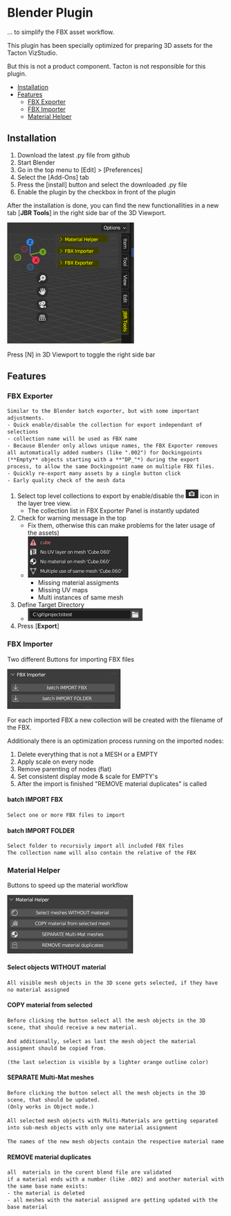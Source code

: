 # Blender Plugin
... to simplify the FBX asset workflow.

This plugin has been specially optimized for preparing 3D assets for the Tacton VizStudio.

But this is not a product component.
Tacton is not responsible for this plugin.

- [Installation](README.md#installation)
- [Features](README.md#features)
  - [FBX Exporter](README.md#fbx-exporter)
  - [FBX Importer](README.md#fbx-importer)
  - [Material Helper](README.md#material-helper)

## Installation
1. Download the latest .py file from github
2. Start Blender
3. Go in the top menu to [Edit] > [Preferences]
4. Select the [Add-Ons] tab
5. Press the [install] button and select the downloaded .py file
6. Enable the plugin by the checkbox in front of the plugin

After the installation is done, you can find the new functionallities in a new tab [**JBR Tools**] in the right side bar of the 3D Viewport.

![JBR Tools](https://github.com/magic-j/blender_plugin_for_asset_workflow/blob/main/images/blender_JBR_Tools.PNG)

Press [N] in 3D Viewport to toggle the right side bar

## Features

### FBX Exporter

    Similar to the Blender batch exporter, but with some important adjustments.
    - Quick enable/disable the collection for export independant of selections
    - collection name will be used as FBX name
    - Because Blender only allows unique names, the FBX Exporter removes all automatically added numbers (like ".002") for Dockingpoints (**Empty** objects starting with a **"DP_"*) during the export process, to allow the same Dockingpoint name on multiple FBX files.
    - Quickly re-export many assets by a single button click
    - Early quality check of the mesh data

1. Select top level collections to export by enable/disable the ![Render](https://github.com/magic-j/blender_plugin_for_asset_workflow/blob/main/images/blender_icon_render.PNG) icon in the layer tree view.
    - The collection list in FBX Exporter Panel is instantly updated
2. Check for warning message in the top  
    - Fix them, otherwise this can make problems for the later usage of the assets)
    - ![Warnings](https://github.com/magic-j/blender_plugin_for_asset_workflow/blob/main/images/blender_FbxExporter_warnings.PNG)
        - Missing material assigments
        - Missing UV maps
        - Multi instances of same mesh
3. Define Target Directory
    - ![Target Dir](https://github.com/magic-j/blender_plugin_for_asset_workflow/blob/main/images/blender_FbxExporter_targetDir.PNG)
4. Press [**Export**]

### FBX Importer
Two different Buttons for importing FBX files

![Warnings](https://github.com/magic-j/blender_plugin_for_asset_workflow/blob/main/images/blender_FbxImporter.PNG)

For each imported FBX a new collection will be created with the filename of the FBX.

Additionaly there is an optimization process running on the imported nodes:
1. Delete everything that is not a MESH or a EMPTY
2. Apply scale on every node
3. Remove parenting of nodes (flat)
4. Set consistent display mode & scale for EMPTY's
5. After the import is finished "REMOVE material duplicates" is called

#### batch IMPORT FBX
    Select one or more FBX files to import


#### batch IMPORT FOLDER
    Select folder to recursivly import all included FBX files
    The collection name will also contain the relative of the FBX


### Material Helper
Buttons to speed up the material workflow

![MaterialHelper](https://github.com/magic-j/blender_plugin_for_asset_workflow/blob/main/images/blender_MaterialHelper.PNG)


#### Select objects WITHOUT material
    All visible mesh objects in the 3D scene gets selected, if they have no material assigned

#### COPY material from selected
    Before clicking the button select all the mesh objects in the 3D scene, that should receive a new material.
    
    And additionally, select as last the mesh object the material assigment should be copied from.
    
    (the last selection is visible by a lighter orange outline color)

#### SEPARATE Multi-Mat meshes
    Before clicking the button select all the mesh objects in the 3D scene, that should be updated.
    (Only works in Object mode.)
    
    All selected mesh objects with Multi-Materials are getting separated into sub-mesh objects with only one material assignment
    
    The names of the new mesh objects contain the respective material name

#### REMOVE material duplicates
    all  materials in the curent blend file are validated
    if a material ends with a number (like .002) and another material with the same base name exists:
    - the material is deleted
    - all meshes with the material assigned are getting updated with the base material
